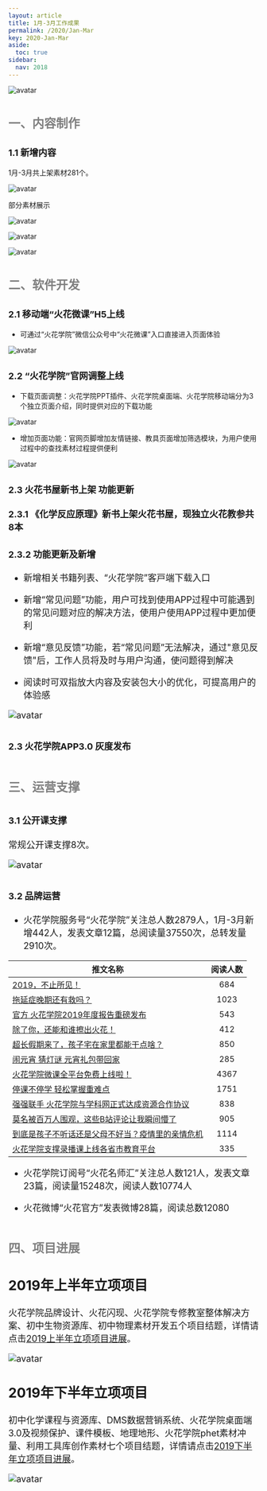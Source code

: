 ```yaml
---
layout: article
title: 1月-3月工作成果
permalink: /2020/Jan-Mar
key: 2020-Jan-Mar
aside:
  toc: true
sidebar:
  nav: 2018
---
```


<bro/><bro/>

![avatar](images/20191200.png)

# <font size="5" color="gray">一、内容制作</font>

## <font size="4" >1.1 新增内容</font>

1月-3月共上架素材281个。

![avatar](images/202003002.png)

部分素材展示

![avatar](images/20200303.png)

![avatar](images/20200304.png)

![avatar](images/20200305.png)

# <font size="5" color="gray">二、软件开发</font>

## <font size="4" >2.1 移动端“火花微课”H5上线</font>

- 可通过“火花学院”微信公众号中“火花微课”⼊⼝直接进⼊页面体验

![avatar](images/20200306.png)

## <font size="4" >2.2 “火花学院”官网调整上线</font>

- 下载页面调整：火花学院PPT插件、火花学院桌⾯端、火花学院移动端分为3个独立页面介绍，同时提供对应的下载功能

![avatar](images/20200307.png)

- 增加页面功能：官网页脚增加友情链接、教具页面增加筛选模块，为用户使用过程中的查找素材过程提供便利

![avatar](images/20200308.png)

## <font size="4" >2.3 火花书屋新书上架 功能更新</font>

### <font size="4" >2.3.1 《化学反应原理》新书上架火花书屋，现独立火花教参共8本

### <font size="4" >2.3.2 功能更新及新增</font>

- 新增相关书籍列表、“⽕花学院”客⼾端下载⼊⼝ 

- 新增“常见问题”功能，用户可找到使用APP过程中可能遇到的常见问题对应的解决方法，使用户使用APP过程中更加便利

- 新增“意见反馈”功能，若“常见问题”无法解决，通过"意见反馈"后，工作人员将及时与用户沟通，使问题得到解决

- 阅读时可双指放⼤内容及安装包大小的优化，可提高用户的体验感

![avatar](images/20200309.png)

## <font size="4" >2.3 火花学院APP3.0 灰度发布</font>

# <font size="5" color="gray">三、运营支撑</font>

## <font size="4" >3.1 公开课支撑</font>

常规公开课支撑8次。

![avatar](images/20200310.png)

## <font size="4" >3.2 品牌运营</font>

- 火花学院服务号“火花学院”关注总人数2879人，1月-3月新增442人，发表文章12篇，总阅读量37550次，总转发量2910次。

| 推文名称 |  阅读人数  | 
|-------------|:------:|
[2019，不止所见！](https://mp.weixin.qq.com/s/4fLofpuI_cQiNm9Xiu-i_A)|	684|
[拖延症晚期还有救吗？](https://mp.weixin.qq.com/s/-SQoOheZb5vKNKthAzd68g)|	1023|
[官方 火花学院2019年度报告重磅发布](https://mp.weixin.qq.com/s/gkr2eSMAioE38leC9ej-yg)|	543|
[除了你，还能和谁擦出火花！](https://mp.weixin.qq.com/s/dstIToTtrFKgrKLRAe3STw)|	412|
[超长假期来了，孩子宅在家里都能干点啥？](https://mp.weixin.qq.com/s/8s22HN3PexTE0oMy323Vfg)|	850|
[闹元宵 猜灯谜 元宵礼包带回家](https://mp.weixin.qq.com/s/AV7eKx8MDnZLpo2ePFxa9A)|	285|
[火花学院微课全平台免费上线啦！](https://mp.weixin.qq.com/s/4kj6ofPltC6lywC2lUUWUQ)|4367|
[停课不停学 轻松掌握重难点](https://mp.weixin.qq.com/s/pBfdBw8V5jlxYL4qIE4__A)|	1751|
[强强联手 火花学院与学科网正式达成资源合作协议](https://mp.weixin.qq.com/s/oax-1ziaOgueOnS-J6towQ)|	838|
[莫名被百万人围观，这些B站评论让我瞬间懵了](https://mp.weixin.qq.com/s/L1SwrHHWjD2v8sLGh0fvHA)|	905|
[到底是孩子不听话还是父母不好当？疫情里的亲情危机](https://mp.weixin.qq.com/s/nODxoR2f1vPaLOh9f1xUHg)|	1114|
[火花学院支撑录播课上线各省市教育平台](https://mp.weixin.qq.com/s/cNbYWrz5lMg9voMlaWBy-Q)|	335|


- 火花学院订阅号“火花名师汇”关注总人数121人，发表文章23篇，阅读量15248次，阅读人数10774人

- 火花微博“火花官方”发表微博28篇，阅读总数12080

# <font size="5" color="gray">四、项目进展</font>

## 2019年上半年立项项目

火花学院品牌设计、火花闪现、火花学院专修教室整体解决方案、初中生物资源库、初中物理素材开发五个项目结题，详情请点击[2019上半年立项项目进展](https://xiyue-team.github.io/doc_monthlyreport/project/Dec#2019%E5%B9%B4%E4%B8%8A%E5%8D%8A%E5%B9%B4%E9%A1%B9%E7%9B%AE%E8%AF%A6%E6%83%85)。
 
![avatar](images/20191244.png)

## 2019年下半年立项项目

初中化学课程与资源库、DMS数据营销系统、火花学院桌面端3.0及视频保护、课件模板、地理地形、火花学院phet素材冲量、利用工具库创作素材七个项目结题，详情请点击[2019下半年立项项目进展](https://xiyue-team.github.io/doc_monthlyreport/project/Dec#2019%E5%B9%B4%E4%B8%8B%E5%8D%8A%E5%B9%B4%E9%A1%B9%E7%9B%AE%E8%AF%A6%E6%83%85)。

![avatar](images/20191245.png)





